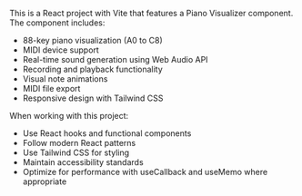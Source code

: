 <!-- Use this file to provide workspace-specific custom instructions to Copilot. For more details, visit https://code.visualstudio.com/docs/copilot/copilot-customization#_use-a-githubcopilotinstructionsmd-file -->

This is a React project with Vite that features a Piano Visualizer component. The component includes:
- 88-key piano visualization (A0 to C8)
- MIDI device support
- Real-time sound generation using Web Audio API
- Recording and playback functionality
- Visual note animations
- MIDI file export
- Responsive design with Tailwind CSS

When working with this project:
- Use React hooks and functional components
- Follow modern React patterns
- Use Tailwind CSS for styling
- Maintain accessibility standards
- Optimize for performance with useCallback and useMemo where appropriate
